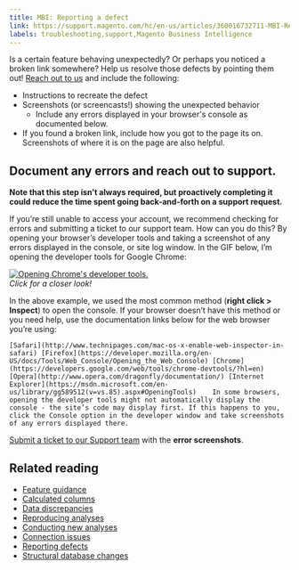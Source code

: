 ```yaml
---
title: MBI: Reporting a defect
link: https://support.magento.com/hc/en-us/articles/360016732711-MBI-Reporting-a-defect
labels: troubleshooting,support,Magento Business Intelligence
---
```


Is a certain feature behaving unexpectedly? Or perhaps you noticed a broken link somewhere? Help us resolve those defects by pointing them out! [Reach out to us](https://support.rjmetrics.com/hc/en-us/requests/new) and include the following:

 
 * Instructions to recreate the defect
 * Screenshots (or screencasts!) showing the unexpected behavior 
	 + Include any errors displayed in your browser's console as documented below. 
 * If you found a broken link, include how you got to the page its on. Screenshots of where it is on the page are also helpful.
 
 Document any errors and reach out to support.
---------------------------------------------

 **Note that this step isn’t always required, but proactively completing it could reduce the time spent going back-and-forth on a support request.**

 If you’re still unable to access your account, we recommend checking for errors and submitting a ticket to our support team. How can you do this? By opening your browser’s developer tools and taking a screenshot of any errors displayed in the console, or site log window. In the GIF below, I’m opening the developer tools for Google Chrome:

  [![Opening Chrome's developer tools.](https://support.magento.com/hc/article_attachments/360014036772/Opening_Chrome_dev_tools.gif)](https://support.magento.com/hc/article_attachments/360014036772/Opening_Chrome_dev_tools.gif)   
*Click for a closer look!*

 In the above example, we used the most common method (**right click > Inspect**) to open the console. If your browser doesn’t have this method or you need help, use the documentation links below for the web browser you’re using:

    [Safari](http://www.technipages.com/mac-os-x-enable-web-inspector-in-safari) [Firefox](https://developer.mozilla.org/en-US/docs/Tools/Web_Console/Opening_the_Web_Console) [Chrome](https://developers.google.com/web/tools/chrome-devtools/?hl=en) [Opera](http://www.opera.com/dragonfly/documentation/) [Internet Explorer](https://msdn.microsoft.com/en-us/library/gg589512(v=vs.85).aspx#OpeningTools)    In some browsers, opening the developer tools might not automatically display the console - the site’s code may display first. If this happens to you, click the Console option in the developer window and take screenshots of any errors displayed there.

 [Submit a ticket to our Support team](https://support.magento.com/hc/en-us/articles/360019088251) with the **error screenshots**.

 Related reading
---------------

 
 * [Feature guidance](https://support.magento.com/hc/en-us/articles/360016504792)
 * [Calculated columns](https://support.magento.com/hc/en-us/articles/360016505112)
 * [Data discrepancies](https://support.magento.com/hc/en-us/articles/360016505312)
 * [Reproducing analyses](https://support.magento.com/hc/en-us/articles/360016505592)
 * [Conducting new analyses](https://support.magento.com/hc/en-us/articles/360016505992)
 * [Connection issues](https://support.magento.com/hc/en-us/articles/360016732611)
 * [Reporting defects](https://support.magento.com/hc/en-us/articles/360016732711)
 * [Structural database changes](https://support.magento.com/hc/en-us/articles/360016506112)
 
  

